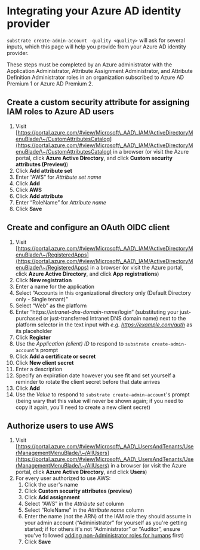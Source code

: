 # Integrating your Azure AD identity provider

`substrate create-admin-account -quality <quality>` will ask for several inputs, which this page will help you provide from your Azure AD identity provider.

These steps must be completed by an Azure administrator with the Application Administrator, Attribute Assignment Administrator, and Attribute Definition Administrator roles in an organization subscribed to Azure AD Premium 1 or Azure AD Premium 2.

## Create a custom security attribute for assigning IAM roles to Azure AD users

1. Visit [https://portal.azure.com/#view/Microsoft\_AAD\_IAM/ActiveDirectoryMenuBlade/\~/CustomAttributesCatalog](https://portal.azure.com/#view/Microsoft\_AAD\_IAM/ActiveDirectoryMenuBlade/\~/CustomAttributesCatalog) in a browser (or visit the Azure portal, click **Azure Active Directory**, and click **Custom security attributes (Preview)**)
2. Click **Add attribute set**
3. Enter “AWS” for _Attribute set name_
4. Click **Add**
5. Click **AWS**
6. Click **Add attribute**
7. Enter “RoleName” for _Attribute name_
8. Click **Save**

## Create and configure an OAuth OIDC client

1. Visit [https://portal.azure.com/#view/Microsoft\_AAD\_IAM/ActiveDirectoryMenuBlade/\~/RegisteredApps](https://portal.azure.com/#view/Microsoft\_AAD\_IAM/ActiveDirectoryMenuBlade/\~/RegisteredApps) in a browser (or visit the Azure portal, click **Azure Active Directory**, and click **App registrations**)
2. Click **New registration**
3. Enter a name for the application
4. Select “Accounts in this organizational directory only (Default Directory only - Single tenant)”
5. Select “Web” as the platform
6. Enter “https://_intranet-dns-domain-name_/login” (substituting your just-purchased or just-transferred Intranet DNS domain name) next to the platform selector in the text input with _e.g. https://example.com/auth_ as its placeholder
7. Click **Register**
8. Use the _Application (client) ID_ to respond to `substrate create-admin-account`'s prompt
9. Click **Add a certificate or secret**
10. Click **New client secret**
11. Enter a description
12. Specify an expiration date however you see fit and set yourself a reminder to rotate the client secret before that date arrives
13. Click **Add**
14. Use the _Value_ to respond to `substrate create-admin-account`'s prompt (being wary that this value will never be shown again; if you need to copy it again, you'll need to create a new client secret)

## Authorize users to use AWS

1. Visit [https://portal.azure.com/#view/Microsoft\_AAD\_UsersAndTenants/UserManagementMenuBlade/\~/AllUsers](https://portal.azure.com/#view/Microsoft\_AAD\_UsersAndTenants/UserManagementMenuBlade/\~/AllUsers) in a browser (or visit the Azure portal, click **Azure Active Directory**, and click **Users**)
2. For every user authorized to use AWS:
   1. Click the user's name
   2. Click **Custom security attributes (preview)**
   3. Click **Add assignment**
   4. Select “AWS” in the _Attribute set_ column
   5. Select “RoleName” in the _Attribute name_ column
   6. Enter the name (not the ARN) of the IAM role they should assume in your admin account (“Administrator” for yourself as you're getting started; if for others it's not “Administrator” or “Auditor”, ensure you've followed [adding non-Administrator roles for humans](https://github.com/src-bin/substrate-manual/blob/main/adding-non-administrator-roles-for-humans/README.md) first)
   7. Click **Save**
